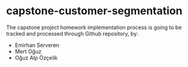 # capstone-customer-segmentation

The capstone project homework implementation process is going to be tracked and processed through Github repository, by:

*   Emirhan Serveren
*   Mert Oğuz 
*   Oğuz Alp Özçelik
